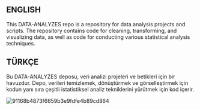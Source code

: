 ## ENGLISH

This DATA-ANALYZES repo is a repository for data analysis projects and scripts. The repository contains code for cleaning, transforming, and visualizing data, as well as code for conducting various statistical analysis techniques.


## TÜRKÇE

Bu DATA-ANALYZES deposu, veri analizi projeleri ve betikleri için bir havuzdur. Depo, verileri temizlemek, dönüştürmek ve görselleştirmek için kodun yanı sıra çeşitli istatistiksel analiz tekniklerini yürütmek için kod içerir.

![91168b4873f6659b3e9fdfe4b89cd864](https://user-images.githubusercontent.com/92849974/186727922-cc5cd6c5-e936-42af-9da3-51f13f4368f6.gif)

